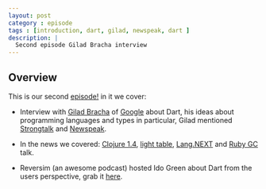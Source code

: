 ```yaml
---
layout: post
category : episode
tags : [introduction, dart, gilad, newspeak, dart ]
description: |
  Second episode Gilad Bracha interview
---
```


## Overview 

This is our second [episode!](http://dl.dropbox.com/u/116845/lambda-pod-2.mp3) in it we cover:

 * Interview with [Gilad Bracha](http://bracha.org/Site/Home.html) of [Google](http://google.com/) about Dart, his ideas about programming languages and types in particular, Gilad mentioned [Strongtalk](http://www.strongtalk.org/) and  [Newspeak](http://newspeaklanguage.org/).

 * In the news we covered: [Clojure 1.4](https://github.com/clojure/clojure/blob/master/changes.md), [light table](http://www.kickstarter.com/projects/306316578/light-table), [Lang.NEXT](http://channel9.msdn.com/Events/Lang-NEXT/Lang-NEXT-2012) and [Ruby GC](https://vimeo.com/38994805) talk.

 * Reversim (an awesome podcast) hosted Ido Green about Dart from the users perspective, grab it [here](http://www.reversim.com/2012/05/140-dart-with-ido-green.html).
